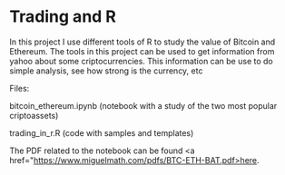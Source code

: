 # Trading and R

In this project I use different tools of R to study the value of Bitcoin and Ethereum.
The tools in this project can be used to get information from yahoo about 
some criptocurrencies. This information can be use to do simple analysis, see how 
strong is the currency, etc

Files:

bitcoin_ethereum.ipynb (notebook with a study of the two most popular criptoassets)

trading_in_r.R (code with samples and templates)

The PDF related to the notebook can be found <a href="https://www.miguelmath.com/pdfs/BTC-ETH-BAT.pdf>here</a>.


